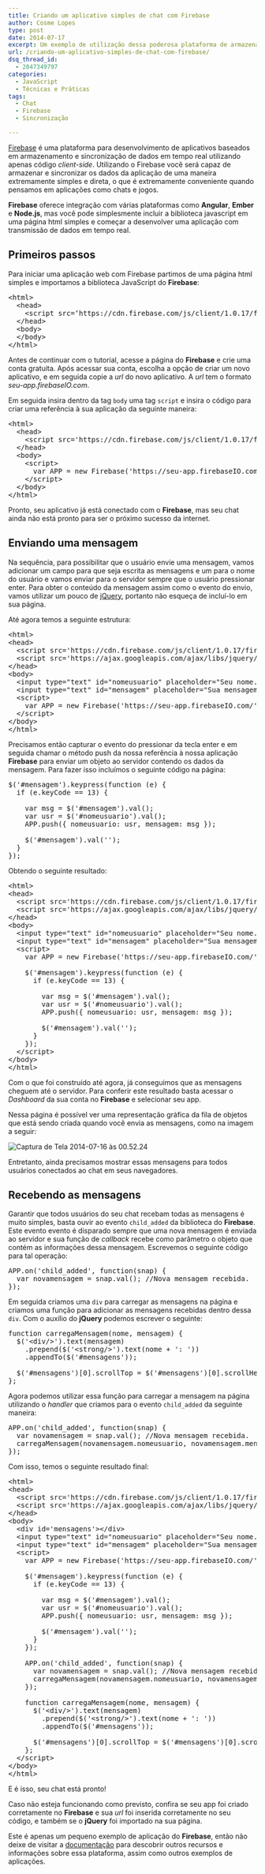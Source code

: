 ```yaml
---
title: Criando um aplicativo simples de chat com Firebase
author: Cosme Lopes
type: post
date: 2014-07-17
excerpt: Um exemplo de utilização dessa poderosa plataforma de armazenamento e sincronização de dados em tempo real.
url: /criando-um-aplicativo-simples-de-chat-com-firebase/
dsq_thread_id:
  - 2847349797
categories:
  - JavaScript
  - Técnicas e Práticas
tags:
  - Chat
  - Firebase
  - Sincronização

---
```

[Firebase][1] é uma plataforma para desenvolvimento de aplicativos baseados em armazenamento e sincronização de dados em tempo real utilizando apenas código _client-side_. Utilizando o Firebase você será capaz de armazenar e sincronizar os dados da aplicação de uma maneira extremamente simples e direta, o que é extremamente conveniente quando pensamos em aplicações como chats e jogos. 

**Firebase** oferece integração com várias plataformas como **Angular**, **Ember** e **Node.js**, mas você pode simplesmente incluir a biblioteca javascript em uma página html simples e começar a desenvolver uma aplicação com transmissão de dados em tempo real. 

## Primeiros passos

Para iniciar uma aplicação web com Firebase partimos de uma página html simples e importamos a biblioteca JavaScript do **Firebase**: 

<pre class="lang-html">&lt;html&gt;
  &lt;head&gt;
    &lt;script src=‘https://cdn.firebase.com/js/client/1.0.17/firebase.js'&gt;&lt;/script&gt;
  &lt;/head&gt;
  &lt;body&gt;
  &lt;/body&gt;
&lt;/html&gt;
</pre>

Antes de continuar com o tutorial, acesse a página do **Firebase** e crie uma conta gratuita. Após acessar sua conta, escolha a opção de criar um novo aplicativo, e em seguida copie a _url_ do novo aplicativo. A _url_ tem o formato _seu-app.firebaseIO.com_. 

Em seguida insira dentro da tag `body` uma tag `script` e insira o código para criar uma referência à sua aplicação da seguinte maneira: 

<pre class="lang-html">&lt;html&gt;
  &lt;head&gt;
    &lt;script src='https://cdn.firebase.com/js/client/1.0.17/firebase.js'&gt;&lt;/script&gt;
  &lt;/head&gt;
  &lt;body&gt;
    &lt;script&gt;
      var APP = new Firebase('https://seu-app.firebaseIO.com/');   
    &lt;/script&gt;
  &lt;/body&gt;
&lt;/html&gt;
</pre>

Pronto, seu aplicativo já está conectado com o **Firebase**, mas seu chat ainda não está pronto para ser o próximo sucesso da internet. 

## Enviando uma mensagem

Na sequência, para possibilitar que o usuário envie uma mensagem, vamos adicionar um campo para que seja escrita as mensagens e um para o nome do usuário e vamos enviar para o servidor sempre que o usuário pressionar enter. Para obter o conteúdo da mensagem assim como o evento do envio, vamos utilizar um pouco de <a href="http://jquery.com/" rel="noreferrer">jQuery</a>, portanto não esqueça de incluí-lo em sua página. 

Até agora temos a seguinte estrutura:

<pre class="lang-html">&lt;html&gt;
&lt;head&gt;
  &lt;script src='https://cdn.firebase.com/js/client/1.0.17/firebase.js'&gt;&lt;/script&gt;
  &lt;script src='https://ajax.googleapis.com/ajax/libs/jquery/1.9.0/jquery.min.js'&gt;&lt;/script&gt;
&lt;/head&gt;
&lt;body&gt;
  &lt;input type="text" id="nomeusuario" placeholder="Seu nome..."&gt;
  &lt;input type="text" id="mensagem" placeholder="Sua mensagem..."&gt;
  &lt;script&gt;
    var APP = new Firebase('https://seu-app.firebaseIO.com/');
  &lt;/script&gt;
&lt;/body&gt;
&lt;/html&gt;
</pre>

Precisamos então capturar o evento do pressionar da tecla enter e em seguida chamar o método push da nossa referência à nossa aplicação **Firebase** para enviar um objeto ao servidor contendo os dados da mensagem. Para fazer isso incluímos o seguinte código na página: 

<pre class="lang-javascript">$('#mensagem').keypress(function (e) {
  if (e.keyCode == 13) {

    var msg = $('#mensagem').val();
    var usr = $('#nomeusuario').val();
    APP.push({ nomeusuario: usr, mensagem: msg });

    $('#mensagem').val('');
  }
});
</pre>

Obtendo o seguinte resultado: 

<pre class="lang-html">&lt;html&gt;
&lt;head&gt;
  &lt;script src='https://cdn.firebase.com/js/client/1.0.17/firebase.js'&gt;&lt;/script&gt;
  &lt;script src='https://ajax.googleapis.com/ajax/libs/jquery/1.9.0/jquery.min.js'&gt;&lt;/script&gt;
&lt;/head&gt;
&lt;body&gt;
  &lt;input type="text" id="nomeusuario" placeholder="Seu nome..."&gt;
  &lt;input type="text" id="mensagem" placeholder="Sua mensagem..."&gt;
  &lt;script&gt;
    var APP = new Firebase('https://seu-app.firebaseIO.com/');

    $('#mensagem').keypress(function (e) {
      if (e.keyCode == 13) {

        var msg = $('#mensagem').val();
        var usr = $('#nomeusuario').val();
        APP.push({ nomeusuario: usr, mensagem: msg });

        $('#mensagem').val('');
      }
    });
  &lt;/script&gt;
&lt;/body&gt;
&lt;/html&gt;
</pre>

Com o que foi construído até agora, já conseguimos que as mensagens cheguem até o servidor. Para conferir este resultado basta acessar o _Dashboard_ da sua conta no **Firebase** e selecionar seu app. 

Nessa página é possível ver uma representação gráfica da fila de objetos que está sendo criada quando você envia as mensagens, como na imagem a seguir: 

<img class="aligncenter size-full wp-image-43526" src="http://tableless.com.br/wp-content/uploads/2014/07/Captura-de-Tela-2014-07-16-às-00.52.241.png" alt="Captura de Tela 2014-07-16 às 00.52.24" srcset="uploads/2014/07/Captura-de-Tela-2014-07-16-às-00.52.241.png 1344w, uploads/2014/07/Captura-de-Tela-2014-07-16-às-00.52.241-198x139.png 198w, uploads/2014/07/Captura-de-Tela-2014-07-16-às-00.52.241-400x279.png 400w" sizes="(max-width: 1344px) 100vw, 1344px" />

Entretanto, ainda precisamos mostrar essas mensagens para todos usuários conectados ao chat em seus navegadores. 

## Recebendo as mensagens

Garantir que todos usuários do seu chat recebam todas as mensagens é muito simples, basta ouvir ao evento `child_added` da biblioteca do **Firebase**. Este evento evento é disparado sempre que uma nova mensagem é enviada ao servidor e sua função de _callback_ recebe como parâmetro o objeto que contém as informações dessa mensagem. Escrevemos o seguinte código para tal operação: 

<pre class="lang-javascript">APP.on('child_added', function(snap) {
  var novamensagem = snap.val(); //Nova mensagem recebida.
});
</pre>

Em seguida criamos uma `div` para carregar as mensagens na página e criamos uma função para adicionar as mensagens recebidas dentro dessa `div`. Com o auxílio do **jQuery** podemos escrever o seguinte: 

<pre class="lang-javascript">function carregaMensagem(nome, mensagem) {
  $('&lt;div/&gt;').text(mensagem)
    .prepend($('&lt;strong/&gt;').text(nome + ': '))
    .appendTo($('#mensagens'));

  $('#mensagens')[0].scrollTop = $('#mensagens')[0].scrollHeight;
};
</pre>

Agora podemos utilizar essa função para carregar a mensagem na página utilizando o _handler_ que criamos para o evento `child_added` da seguinte maneira: 

<pre class="lang-javascript">APP.on('child_added', function(snap) {
  var novamensagem = snap.val(); //Nova mensagem recebida.
  carregaMensagem(novamensagem.nomeusuario, novamensagem.mensagem);
});
</pre>

Com isso, temos o seguinte resultado final: 

<pre class="lang-html">&lt;html&gt;
&lt;head&gt;
  &lt;script src='https://cdn.firebase.com/js/client/1.0.17/firebase.js'&gt;&lt;/script&gt;
  &lt;script src='https://ajax.googleapis.com/ajax/libs/jquery/1.9.0/jquery.min.js'&gt;&lt;/script&gt;
&lt;/head&gt;
&lt;body&gt;
  &lt;div id='mensagens'&gt;&lt;/div&gt;
  &lt;input type="text" id="nomeusuario" placeholder="Seu nome..."&gt;
  &lt;input type="text" id="mensagem" placeholder="Sua mensagem..."&gt;
  &lt;script&gt;
    var APP = new Firebase('https://seu-app.firebaseIO.com/');

    $('#mensagem').keypress(function (e) {
      if (e.keyCode == 13) {

        var msg = $('#mensagem').val();
        var usr = $('#nomeusuario').val();
        APP.push({ nomeusuario: usr, mensagem: msg });

        $('#mensagem').val('');
      }
    });

    APP.on('child_added', function(snap) {
      var novamensagem = snap.val(); //Nova mensagem recebida.
      carregaMensagem(novamensagem.nomeusuario, novamensagem.mensagem);
    });

    function carregaMensagem(nome, mensagem) {
      $('&lt;div/&gt;').text(mensagem)
        .prepend($('&lt;strong/&gt;').text(nome + ': '))
        .appendTo($('#mensagens'));

      $('#mensagens')[0].scrollTop = $('#mensagens')[0].scrollHeight;
    };
  &lt;/script&gt;
&lt;/body&gt;
&lt;/html&gt;
</pre>

E é isso, seu chat está pronto! 

Caso não esteja funcionando como previsto, confira se seu app foi criado corretamente no **Firebase** e sua _url_ foi inserida corretamente no seu código, e também se o **jQuery** foi importado na sua página. 

Este é apenas um pequeno exemplo de aplicação do **Firebase**, então não deixe de visitar a <a href="https://www.firebase.com/docs/" rel="noreferrer">documentação</a> para descobrir outros recursos e informações sobre essa plataforma, assim como outros exemplos de aplicações.

 [1]: https://www.firebase.com/